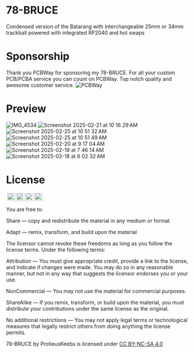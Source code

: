# 78-BRUCE
Condensed version of the Batarang with interchangeable 25mm or 34mm trackball powered with integrated RP2040 and hot swaps

# Sponsorship
Thank you PCBWay for sponsoring my 78-BRUCE. For all your custom PCB/PCBA service you can count on PCBWay.  Top notch quality and awesome customer service.
![PCBWay](https://github.com/user-attachments/assets/807445ee-6698-4a98-9ab0-539473043073)


# Preview
![IMG_4534](https://github.com/user-attachments/assets/805bc9e3-0874-45f5-8669-91f44077aefb)
![Screenshot 2025-02-21 at 10 16 29 AM](https://github.com/user-attachments/assets/9405565c-3c31-4f17-a299-dca5d91722d1)
![Screenshot 2025-02-25 at 10 51 32 AM](https://github.com/user-attachments/assets/89abca9d-b6c9-4c08-b6a7-bea1f3886fbd)
![Screenshot 2025-02-25 at 10 51 49 AM](https://github.com/user-attachments/assets/a473d6c8-e4f0-4afb-bcfd-f3ab8081998d)
![Screenshot 2025-02-20 at 9 17 04 AM](https://github.com/user-attachments/assets/1d90a84f-029f-4ec2-951a-13372d9adce0)
![Screenshot 2025-02-19 at 7 46 14 AM](https://github.com/user-attachments/assets/e0c7cc0d-090a-4f71-8570-c98c5d8d8f4a)
![Screenshot 2025-02-18 at 6 02 32 AM](https://github.com/user-attachments/assets/bc2ec784-9bab-4990-99ba-efa2b69d5dcd)


# License

<img style="height:22px!important;margin-left:3px;vertical-align:text-bottom;" src="https://mirrors.creativecommons.org/presskit/icons/cc.svg?ref=chooser-v1"><img style="height:22px!important;margin-left:3px;vertical-align:text-bottom;" src="https://mirrors.creativecommons.org/presskit/icons/by.svg?ref=chooser-v1"><img style="height:22px!important;margin-left:3px;vertical-align:text-bottom;" src="https://mirrors.creativecommons.org/presskit/icons/nc.svg?ref=chooser-v1"><img style="height:22px!important;margin-left:3px;vertical-align:text-bottom;" src="https://mirrors.creativecommons.org/presskit/icons/sa.svg?ref=chooser-v1"></a></p>

You are free to:

Share — copy and redistribute the material in any medium or format

Adapt — remix, transform, and build upon the material

The licensor cannot revoke these freedoms as long as you follow the license terms.
Under the following terms:

Attribution — You must give appropriate credit, provide a link to the license, and indicate if changes were made. You may do so in any reasonable manner, but not in any way that suggests the licensor endorses you or your use.

NonCommercial — You may not use the material for commercial purposes.

ShareAlike — If you remix, transform, or build upon the material, you must distribute your contributions under the same license as the original.

No additional restrictions — You may not apply legal terms or technological measures that legally restrict others from doing anything the license permits.

78-BRUCE by ProtieusKeebs is licensed under [CC BY-NC-SA 4.0](https://creativecommons.org/licenses/by-nc-sa/4.0/?ref=chooser-v1)
